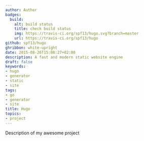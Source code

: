 ```yaml
---
author: Author
badges:
  build:
    alt: build status
    title: check build status
    img: https://travis-ci.org/spf13/hugo.svg?branch=master
    url: https://travis-ci.org/spf13/hugo
github: spf13/hugo
ghribbon: white-upright
date: 2015-08-26T15:08:27+02:00
description: A fast and modern static website engine
draft: false
keywords:
- hugo
- generator
- static
- site
tags:
- go
- generator
- site
title: Hugo
topics:
- project
---
```


Description of my awesome project
